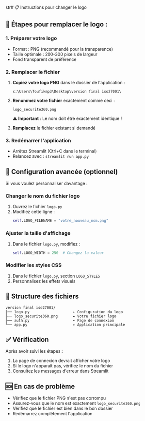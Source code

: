 str# 📋 Instructions pour changer le logo

## 🎯 Étapes pour remplacer le logo :

### 1. Préparer votre logo
- Format : PNG (recommandé pour la transparence)
- Taille optimale : 200-300 pixels de largeur
- Fond transparent de préférence

### 2. Remplacer le fichier
1. **Copiez votre logo PNG** dans le dossier de l'application :
   ```
   c:\Users\Toufikmp3\Desktop\version final iso27001\
   ```

2. **Renommez votre fichier** exactement comme ceci :
   ```
   logo_securite360.png
   ```
   ⚠️ **Important** : Le nom doit être exactement identique !

3. **Remplacez** le fichier existant si demandé

### 3. Redémarrer l'application
- Arrêtez Streamlit (Ctrl+C dans le terminal)
- Relancez avec : `streamlit run app.py`

## 🔧 Configuration avancée (optionnel)

Si vous voulez personnaliser davantage :

### Changer le nom du fichier logo
1. Ouvrez le fichier `logo.py`
2. Modifiez cette ligne :
   ```python
   self.LOGO_FILENAME = "votre_nouveau_nom.png"
   ```

### Ajuster la taille d'affichage
1. Dans le fichier `logo.py`, modifiez :
   ```python
   self.LOGO_WIDTH = 250  # Changez la valeur
   ```

### Modifier les styles CSS
1. Dans le fichier `logo.py`, section `LOGO_STYLES`
2. Personnalisez les effets visuels

## 📁 Structure des fichiers
```
version final iso27001/
├── logo.py                    ← Configuration du logo
├── logo_securite360.png       ← Votre fichier logo
├── auth.py                    ← Page de connexion
└── app.py                     ← Application principale
```

## ✅ Vérification
Après avoir suivi les étapes :
1. La page de connexion devrait afficher votre logo
2. Si le logo n'apparaît pas, vérifiez le nom du fichier
3. Consultez les messages d'erreur dans Streamlit

## 🆘 En cas de problème
- Vérifiez que le fichier PNG n'est pas corrompu
- Assurez-vous que le nom est exactement `logo_securite360.png`
- Vérifiez que le fichier est bien dans le bon dossier
- Redémarrez complètement l'application
